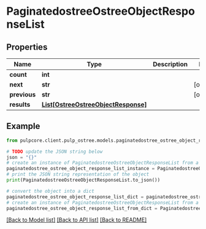 # PaginatedostreeOstreeObjectResponseList


## Properties

Name | Type | Description | Notes
------------ | ------------- | ------------- | -------------
**count** | **int** |  | 
**next** | **str** |  | [optional] 
**previous** | **str** |  | [optional] 
**results** | [**List[OstreeOstreeObjectResponse]**](OstreeOstreeObjectResponse.md) |  | 

## Example

```python
from pulpcore.client.pulp_ostree.models.paginatedostree_ostree_object_response_list import PaginatedostreeOstreeObjectResponseList

# TODO update the JSON string below
json = "{}"
# create an instance of PaginatedostreeOstreeObjectResponseList from a JSON string
paginatedostree_ostree_object_response_list_instance = PaginatedostreeOstreeObjectResponseList.from_json(json)
# print the JSON string representation of the object
print(PaginatedostreeOstreeObjectResponseList.to_json())

# convert the object into a dict
paginatedostree_ostree_object_response_list_dict = paginatedostree_ostree_object_response_list_instance.to_dict()
# create an instance of PaginatedostreeOstreeObjectResponseList from a dict
paginatedostree_ostree_object_response_list_from_dict = PaginatedostreeOstreeObjectResponseList.from_dict(paginatedostree_ostree_object_response_list_dict)
```
[[Back to Model list]](../README.md#documentation-for-models) [[Back to API list]](../README.md#documentation-for-api-endpoints) [[Back to README]](../README.md)


